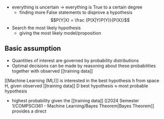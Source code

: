 - everything is uncertain $\rightarrow$ everything is True to a certain degree
	- finding more False statements to disprove a hypothesis
$$P(Y|X) = \frac {P(X|Y)P(Y)}{P(X)}$$
- Search the most likely hypothesis 
	- giving the most likely model/proposition
## Basic assumption
- Quantities of interest are governed by probability distributions
- Optimal decisions can be made by reasoning about these probabilities together with observed [[training data]]

[[Machine Learning (ML)]] is interested in the best hypothesis h from space H, given observed [[training data]] D
best hypothesis $\approx$ most probable hypothesis
- highest probability given the [[training data]]
[[2024 Semester 1/COMPSCI361 - Machine Learning/Bayes Theorem|Bayes Theorem]] provides a direct 